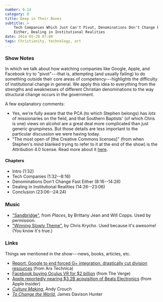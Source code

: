 ```yaml
---
number: 0.14
category: 0
title: Deep in Their Bones
subtitle: >
    Tech Companies Which Just Can't Pivot, Denominations Don't Change Fast
    Either, Dealing in Institutional Realities
date: 2014-05-20 07:00
tags: Christianity, technology, art
...
```


### Show Notes

In which we talk about how watching companies like Google, Apple, and Facebook
try to "pivot"---that is, attempting (and usually failing) to do something
outside their core areas of competency---highlights the difficulty of
institutional change in general. We apply this idea to everything from the
strengths and weaknesses of different Christian denominations to the way
structural change occurs in the government.

A few explanatory comments:

  - Yes, we're fully aware that the PCA (to which Stephen belongs) has *lots* of
    missionaries on the field, and that Southern Baptists' (of which Chris is
    one) views on alcohol are a great deal more complicated than just generic
    grumpiness. But those details are less important to the particular
    discussion we were having today.
  - "The most open of [the Creative Commons licenses]" (from when Stephen's mind
    blanked trying to refer to it at the end of the show) is the Attribution 4.0
    license. Read more about it [here][license].
  
[license]: //www.winningslowly.org/licenses.html

#### Chapters

  - Intro (1:32)
  - Tech Companies (1:32--8:16)
  - Denominations Don't Change Fast Either (8:16--14:26)
  - Dealing in Institutional Realities (14:26--23:06)
  - Conclusion (23:06--24:24)

### Music

  - ["Sandbridge"](//willcopps.bandcamp.com), from _Places_, by Brittany
    Jean and Will Copps. Used by permission.
  - ["Winning Slowly Theme"](//soundcloud.com/chriskrycho/winning-slowly),
    by Chris Krycho. Used because it's awesome! (You know it's true.)

### Links

Things we mentioned in the show---news, books, articles, etc.

  - [Report: Google to end forced G+ integration, drastically cut division resources](//arstechnica.com/gadgets/2014/04/report-google-to-end-forced-g-integration-drastically-cut-division-resources/) (from Ars Technica)
  - [Facebook buying Oculus VR for $2 billion](//www.theverge.com/2014/3/25/5547456/facebook-buying-oculus-for-2-billion) (from The Verge)
  - [Apple reportedly nearing $3.2B acquisition of Beats Electronics](//appleinsider.com/articles/14/05/08/apple-reportedly-nearing-32-billion-buy-for-beats-electronics) (from Apple Insider)
  - [_Culture Making_](//www.amazon.com/Culture-Making-Recovering-Creative-Calling-ebook/dp/B001IDYIMY/), Andy Crouch
  - [_To Change the World_](//www.amazon.com/Change-World-Tragedy-Possibility-Christianity-ebook/dp/B003TWNDVY/), James Davison Hunter